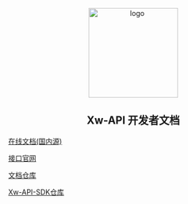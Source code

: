 <p align="center">
<a href="https://doc.xwang.icu/" target="_blank" rel="noopener noreferrer"><img width="180" 
src="https://images.xw998.top/xwapi-images/images/015023lWwAmvhFTb4CbC09.png" alt="logo"></a>
</p>


<h2 align="center">Xw-API 开发者文档</h2>

[在线文档(国内源)](https://doc.xwang.icu/)

[接口官网](https://api.xwang.icu/)

[文档仓库](https://github.com/Iyhsy/Xw-api-doc)

[Xw-API-SDK仓库](https://github.com/Iyhsy/Xw-api-sdk)
